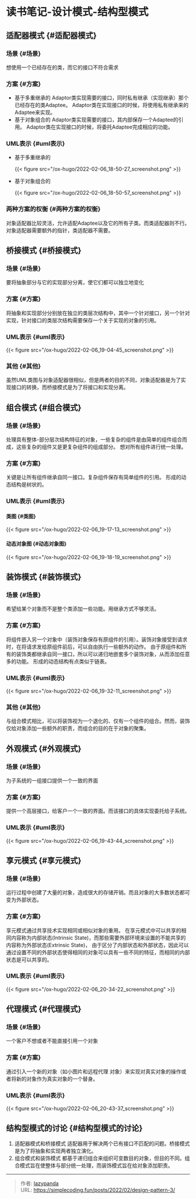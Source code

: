 # 读书笔记-设计模式-结构型模式


## 适配器模式 {#适配器模式}


### 场景 {#场景}

想使用一个已经存在的类，而它的接口不符合需求


### 方案 {#方案}

-   基于多重继承的
    Adaptor类实现需要的接口，同时私有继承（实现继承）那个已经存在的类Adaptee。
    Adaptor类在实现接口的时候，将使用私有继承来的Adaptee来实现。
-   基于对象组合的
    Adaptor类实现需要的接口，其内部保存一个Adaptee的引用。
    Adaptor类在实现接口的时候，将委托Adaptee完成相应的功能。


### UML表示 {#uml表示}

-   基于多重继承的

    {{< figure src="/ox-hugo/2022-02-06_18-50-27_screenshot.png" >}}
-   基于对象组合的

    {{< figure src="/ox-hugo/2022-02-06_18-50-57_screenshot.png" >}}


### 两种方案的权衡 {#两种方案的权衡}

对象适配器比较灵活，允许适配Adaptee以及它的所有子类。而类适配器则不行。
对象适配器需要额外的指针，类适配器不需要。


## 桥接模式 {#桥接模式}


### 场景 {#场景}

要将抽象部分与它的实现部分分离，使它们都可以独立地变化


### 方案 {#方案}

将抽象和实现部分分别放在独立的类层次结构中，其中一个针对接口，另一个针对实现，针对接口的类层次结构需要保存一个关于实现的对象的引用。


### UML表示 {#uml表示}

{{< figure src="/ox-hugo/2022-02-06_19-04-45_screenshot.png" >}}


### 其他 {#其他}

虽然UML类图与对象适配器很相似，但是两者的目的不同，对象适配器是为了实现接口的转换，而桥接模式是为了将接口和实现分离。


## 组合模式 {#组合模式}


### 场景 {#场景}

处理具有整体-部分层次结构特征的对象，一些复杂的组件是由简单的组件组合而成，这些复杂的组件又是更复杂组件的组成部分。
想对所有组件进行统一处理。


### 方案 {#方案}

关键是让所有组件继承自同一接口。复杂组件保存有简单组件的引用。
形成的动态结构是树状的。


### UML表示 {#uml表示}


#### 类图 {#类图}

{{< figure src="/ox-hugo/2022-02-06_19-17-13_screenshot.png" >}}


#### 动态对象图 {#动态对象图}

{{< figure src="/ox-hugo/2022-02-06_19-18-19_screenshot.png" >}}


## 装饰模式 {#装饰模式}


### 场景 {#场景}

希望给某个对象而不是整个类添加一些功能。用继承方式不够灵活。


### 方案 {#方案}

将组件嵌入另一个对象中（装饰对象保存有原组件的引用）。装饰对象接受到请求时，在将请求发给原组件前后，可以自由执行一些额外的动作。
由于原组件和所有的装饰类都继承自同一接口，所以可以递归地嵌套多个装饰对象，从而添加任意多的功能。
形成的动态结构有点类似于链表。


### UML表示 {#uml表示}

{{< figure src="/ox-hugo/2022-02-06_19-32-11_screenshot.png" >}}


### 其他 {#其他}

与组合模式相比，可以将装饰视为一个退化的、仅有一个组件的组合。然而，装饰仅给对象添加一些额外的职责，而组合的目的在于对象的聚集。


## 外观模式 {#外观模式}


### 场景 {#场景}

为子系统的一组接口提供一个一致的界面


### 方案 {#方案}

提供一个高层接口，给客户一个一致的界面。而该接口的具体实现委托给子系统。


### UML表示 {#uml表示}

{{< figure src="/ox-hugo/2022-02-06_19-43-44_screenshot.png" >}}


## 享元模式 {#享元模式}


### 场景 {#场景}

运行过程中创建了大量的对象，造成很大的存储开销。而且对象的大多数状态都可变为外部状态。


### 方案 {#方案}

享元模式通过共享技术实现相同或相似对象的重用。
在享元模式中可以共享的相同内容称为内部状态(Intrinsic State)，而那些需要外部环境来设置的不能共享的内容称为外部状态(Extrinsic State)，
由于区分了内部状态和外部状态，因此可以通过设置不同的外部状态使得相同的对象可以具有一些不同的特征，而相同的内部状态是可以共享的。


### UML表示 {#uml表示}

{{< figure src="/ox-hugo/2022-02-06_20-34-22_screenshot.png" >}}


## 代理模式 {#代理模式}


### 场景 {#场景}

一个客户不想或者不能直接引用一个对象


### 方案 {#方案}

通过引入一个新的对象（如小图片和远程代理 对象）来实现对真实对象的操作或者将新的对象作为真实对象的一个替身。


### UML表示 {#uml表示}

{{< figure src="/ox-hugo/2022-02-06_20-43-37_screenshot.png" >}}


## 结构型模式的讨论 {#结构型模式的讨论}

1.  适配器模式和桥接模式
    适配器用于解决两个已有接口不匹配的问题。桥接模式是为了将抽象和实现两者独立演化。
2.  组合模式和装饰模式
    都基于递归组合来组织可变数目的对象，但目的不同。组合模式旨在使整体与部分统一处理，而装饰模式旨在给对象添加职责。


---

> 作者: [lazypanda](https://github.com/wanghuibin0)  
> URL: https://simplecoding.fun/posts/2022/02/design-pattern-3/  

